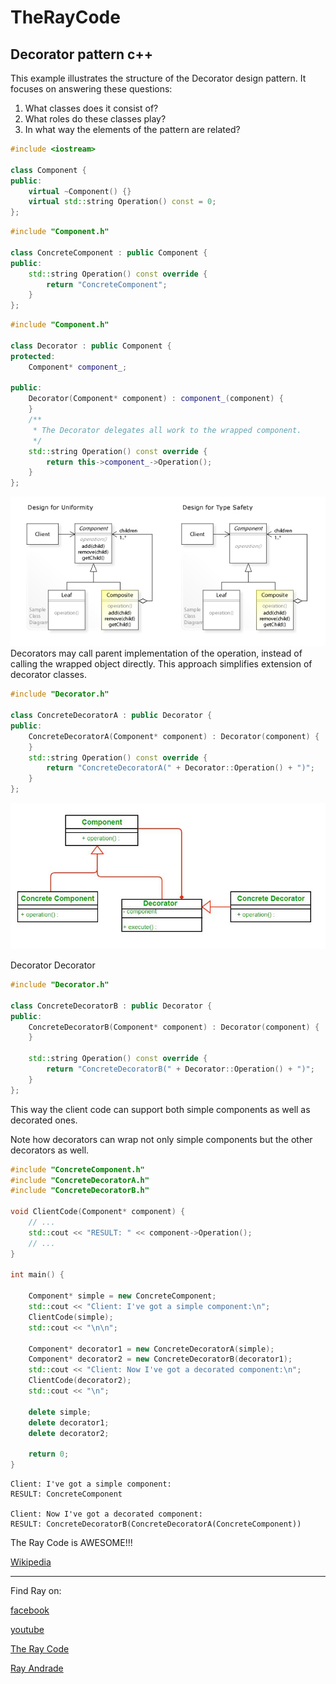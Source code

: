# TheRayCode
## Decorator pattern c++

This example illustrates the structure of the Decorator design pattern. It focuses on answering these questions:
<ol>
<li>What classes does it consist of?</li>
<li>What roles do these classes play?</li>
<li>In what way the elements of the pattern are related?</li>
</ol>

```cpp
#include <iostream>

class Component {
public:
    virtual ~Component() {}
    virtual std::string Operation() const = 0;
};
```
```cpp
#include "Component.h"

class ConcreteComponent : public Component {
public:
    std::string Operation() const override {
        return "ConcreteComponent";
    }
};
```
```cpp
#include "Component.h"

class Decorator : public Component {
protected:
    Component* component_;

public:
    Decorator(Component* component) : component_(component) {
    }
    /**
     * The Decorator delegates all work to the wrapped component.
     */
    std::string Operation() const override {
        return this->component_->Operation();
    }
};
```
![Composite](/UMLs/images/Composite/Composite.jpg)
Decorators may call parent implementation of the operation, instead of calling the wrapped object directly. 
This approach simplifies extension of decorator classes.
```cpp
#include "Decorator.h"

class ConcreteDecoratorA : public Decorator {
public:
    ConcreteDecoratorA(Component* component) : Decorator(component) {
    }
    std::string Operation() const override {
        return "ConcreteDecoratorA(" + Decorator::Operation() + ")";
    }
};
```
![Factory](/UMLs/images/Decorator/Decorator-1.jpg)

Decorator
Decorator


```cpp
#include "Decorator.h"

class ConcreteDecoratorB : public Decorator {
public:
    ConcreteDecoratorB(Component* component) : Decorator(component) {
    }

    std::string Operation() const override {
        return "ConcreteDecoratorB(" + Decorator::Operation() + ")";
    }
};
```
This way the client code can support both simple components as well as decorated ones.

Note how decorators can wrap not only simple components but the other decorators as well.
```cpp
#include "ConcreteComponent.h"
#include "ConcreteDecoratorA.h"
#include "ConcreteDecoratorB.h"

void ClientCode(Component* component) {
    // ...
    std::cout << "RESULT: " << component->Operation();
    // ...
}

int main() {

    Component* simple = new ConcreteComponent;
    std::cout << "Client: I've got a simple component:\n";
    ClientCode(simple);
    std::cout << "\n\n";
    
    Component* decorator1 = new ConcreteDecoratorA(simple);
    Component* decorator2 = new ConcreteDecoratorB(decorator1);
    std::cout << "Client: Now I've got a decorated component:\n";
    ClientCode(decorator2);
    std::cout << "\n";

    delete simple;
    delete decorator1;
    delete decorator2;

    return 0;
}
```

```run
Client: I've got a simple component:
RESULT: ConcreteComponent

Client: Now I've got a decorated component:
RESULT: ConcreteDecoratorB(ConcreteDecoratorA(ConcreteComponent))
```

The Ray Code is AWESOME!!!

[Wikipedia](https://en.wikipedia.org/wiki/Decorator_pattern)

----------------------------------------------------------------------------------------------------

Find Ray on:

[facebook](https://www.facebook.com/TheRayCode/)

[youtube](https://www.youtube.com/user/AndradeRay/)

[The Ray Code](https://www.RayAndrade.com)

[Ray Andrade](https://www.RayAndrade.org)
